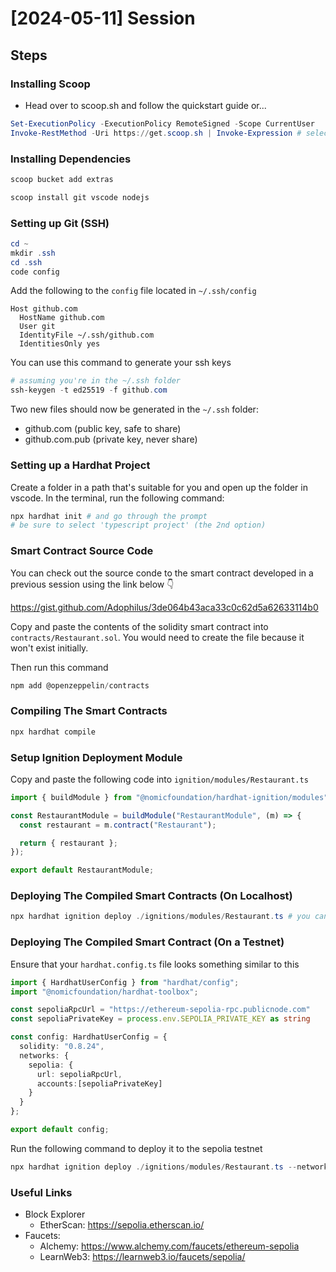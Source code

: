 # [2024-05-11] Session

## Steps


### Installing Scoop

- Head over to scoop.sh and follow the quickstart guide or...

```powershell
Set-ExecutionPolicy -ExecutionPolicy RemoteSigned -Scope CurrentUser
Invoke-RestMethod -Uri https://get.scoop.sh | Invoke-Expression # select A (yes to all)
```


### Installing Dependencies

```powershell
scoop bucket add extras

scoop install git vscode nodejs
```


### Setting up Git (SSH)

```powershell
cd ~
mkdir .ssh
cd .ssh
code config
```

Add the following to the `config` file located in `~/.ssh/config`
```
Host github.com
  HostName github.com
  User git
  IdentityFile ~/.ssh/github.com
  IdentitiesOnly yes
```

You can use this command to generate your ssh keys

```powershell
# assuming you're in the ~/.ssh folder
ssh-keygen -t ed25519 -f github.com
```

Two new files should now be generated in the `~/.ssh` folder: 
- github.com (public key, safe to share)
- github.com.pub (private key, never share)


### Setting up a Hardhat Project

Create a folder in a path that's suitable for you and open up the folder in vscode. In the terminal, run the following command:

```powershell
npx hardhat init # and go through the prompt
# be sure to select 'typescript project' (the 2nd option)
```


### Smart Contract Source Code

You can check out the source conde to the smart contract developed in a previous session using the link below 👇

https://gist.github.com/Adophilus/3de064b43aca33c0c62d5a62633114b0

Copy and paste the contents of the solidity smart contract into `contracts/Restaurant.sol`. You would need to create the file because it won't exist initially.

Then run this command

```powershell
npm add @openzeppelin/contracts
```


### Compiling The Smart Contracts

```powershell
npx hardhat compile
```


### Setup Ignition Deployment Module

Copy and paste the following code into `ignition/modules/Restaurant.ts`

```typescript
import { buildModule } from "@nomicfoundation/hardhat-ignition/modules";

const RestaurantModule = buildModule("RestaurantModule", (m) => {
  const restaurant = m.contract("Restaurant");

  return { restaurant };
});

export default RestaurantModule;
```

### Deploying The Compiled Smart Contracts (On Localhost)

```powershell
npx hardhat ignition deploy ./ignitions/modules/Restaurant.ts # you can optionally supply --network <name> to deploy to a specific network
```


### Deploying The Compiled Smart Contract (On a Testnet)

Ensure that your `hardhat.config.ts` file looks something similar to this
```typescript
import { HardhatUserConfig } from "hardhat/config";
import "@nomicfoundation/hardhat-toolbox";

const sepoliaRpcUrl = "https://ethereum-sepolia-rpc.publicnode.com"
const sepoliaPrivateKey = process.env.SEPOLIA_PRIVATE_KEY as string

const config: HardhatUserConfig = {
  solidity: "0.8.24",
  networks: {
    sepolia: {
      url: sepoliaRpcUrl,
      accounts:[sepoliaPrivateKey] 
    }
  }
};

export default config;
```

Run the following command to deploy it to the sepolia testnet 

```powershell
npx hardhat ignition deploy ./ignitions/modules/Restaurant.ts --network sepolia
```


### Useful Links

- Block Explorer
  - EtherScan: https://sepolia.etherscan.io/
- Faucets:
  - Alchemy: https://www.alchemy.com/faucets/ethereum-sepolia
  - LearnWeb3: https://learnweb3.io/faucets/sepolia/
